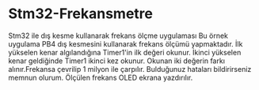 # Stm32-Frekansmetre
Stm32 ile dış kesme kullanarak frekans ölçme uygulaması
Bu örnek uygulama PB4 dış kesmesini kullanarak frekans ölçümü yapmaktadır.
İlk yükselen kenar algılandığına Timer1'in ilk değeri okunur.
İkinci yükselen kenar geldiğinde Timer1 ikinci kez okunur.
Okunan iki değerin farkı alınır.Frekansa çevrilip 1 milyon ile çarpılır.
Bulduğunuz hataları bildirirseniz memnun olurum.
Ölçülen frekans OLED ekrana yazdırılır.
